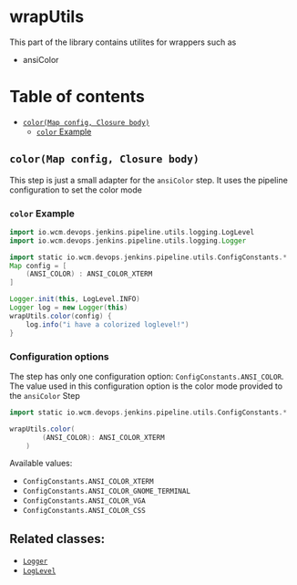 # wrapUtils

This part of the library contains utilites for wrappers such as
* ansiColor

# Table of contents

* [`color(Map config, Closure body)`](#colormap-config-closure-body)
    * [`color` Example](#color-example)

## `color(Map config, Closure body)`

This step is just a small adapter for the `ansiColor` step.
It uses the pipeline configuration to set the color mode

### `color` Example

```groovy
import io.wcm.devops.jenkins.pipeline.utils.logging.LogLevel
import io.wcm.devops.jenkins.pipeline.utils.logging.Logger

import static io.wcm.devops.jenkins.pipeline.utils.ConfigConstants.*
Map config = [
    (ANSI_COLOR) : ANSI_COLOR_XTERM
]

Logger.init(this, LogLevel.INFO)
Logger log = new Logger(this)
wrapUtils.color(config) {
    log.info("i have a colorized loglevel!")
}

```

### Configuration options

The step has only one configuration option: `ConfigConstants.ANSI_COLOR`.
The value used in this configuration option is the color mode provided to the
`ansiColor` Step

```groovy
import static io.wcm.devops.jenkins.pipeline.utils.ConfigConstants.*

wrapUtils.color(
        (ANSI_COLOR): ANSI_COLOR_XTERM
    )
```

Available values:
* `ConfigConstants.ANSI_COLOR_XTERM`
* `ConfigConstants.ANSI_COLOR_GNOME_TERMINAL`
* `ConfigConstants.ANSI_COLOR_VGA`
* `ConfigConstants.ANSI_COLOR_CSS`

## Related classes:
* [`Logger`](../src/io/wcm/devops/jenkins/pipeline/utils/logging/Logger.groovy)
* [`LogLevel`](../src/io/wcm/devops/jenkins/pipeline/utils/logging/LogLevel.groovy)
